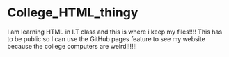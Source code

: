 # College_HTML_thingy

I am learning HTML in I.T class and this is where i keep my files!!!! This has to be public so I can use the GitHub pages feature to see my website because the college computers are weird!!!!!!
